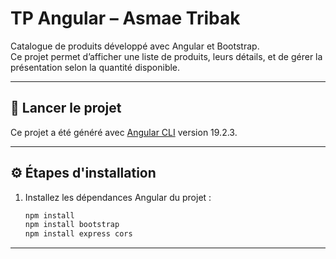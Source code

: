 # TP Angular – Asmae Tribak

Catalogue de produits développé avec Angular et Bootstrap.  
Ce projet permet d’afficher une liste de produits, leurs détails, et de gérer la présentation selon la quantité disponible.

---

## 🚀 Lancer le projet

Ce projet a été généré avec [Angular CLI](https://github.com/angular/angular-cli) version 19.2.3.

---

## ⚙️ Étapes d'installation 

1. Installez les dépendances Angular du projet :
   ```bash
   npm install
   npm install bootstrap
   npm install express cors
---

